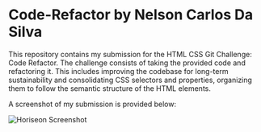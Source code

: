 # Code-Refactor by Nelson Carlos Da Silva

This repository contains my submission for the HTML CSS Git Challenge: Code Refactor. The challenge consists of taking the provided code and refactoring it. This includes improving the codebase for long-term sustainability and consolidating CSS selectors and properties, organizing them to follow the semantic structure of the HTML elements.

A screenshot of my submission is provided below:

![Horiseon Screenshot](./assets/images/screenshot.png?raw=true "Horiseon Screenshot")

